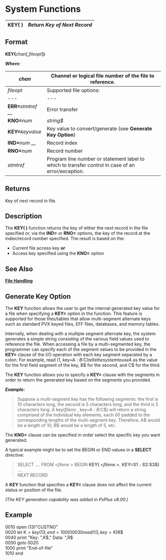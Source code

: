 # System Functions

**KEY( )** |  **_Return Key of Next Record_**  
---|---  
  
##  Format

**KEY(**_chan_[,_fileopt_]**)**

**_Where:_**

_chan_ |  Channel or logical file number of the file to reference.  
---|---  
_fileopt_ |  Supported file options: |  **END=**_stmtref_ __ |  End**-** of**-** File transfer  
---|---  
**ERR=**_stmtref_ __ |  Error transfer  
**KNO=**_num_ | _string$_ |  File access key number (_num_) or name (_string$_)  
**KEY=**_keyvalue_ |  Key value to convert/generate (see **Generate Key Option**)  
**IND=**_num_ __ |  Record index  
**RNO=**_num_ |  Record number   
_stmtref_ |  Program line number or statement label to which to transfer control in case of an error/exception.  
  
##  Returns

Key of next record in file.

##  Description

The **KEY( )** function returns the key of either the next record in the file specified or, via the **IND=** or **RNO=** options, the key of the record at the index/record number specified. The result is based on the:

  * Current file access key **_or_**
  * Access key specified using the **KNO=** option



## See Also

**[File Handling](../PxPlus%20User%20Guide/File%20Handling/Introduction.md)**

## Generate Key Option

The **KEY** function allows the user to get the internal generated key value for a file when specifying a **KEY=** option in the function. This feature is supported for those files/tables that allow multi-segment alternate keys such as standard PVX keyed files, EFF files, databases, and memory tables.

Internally, when dealing with a multiple segment alternate key, the system generates a simple string consisting of the various field values used to reference the file. When accessing a file by a multi-segmented key, the programmer can specify each of the segment values to be provided in the **KEY=** clause of the I/O operation with each key segment separated by a colon. For example, read (1, key=A$:B$:C$) tells the system to use A$ as the value for the first field segment of the key, B$ for the second, and C$ for the third.

The **KEY** function allows you to specify a **KEY=** clause with the segments in order to return the generated key based on the segments you provided.

**_Example:_**

> Suppose a multi-segment key has the following segments: the first is 10 characters long, the second is 5 characters long, and the third is 5 characters long. A key(_fileno_ , key=A$:B$:C$) will return a string comprised of the individual key elements, each $00$ padded to the corresponding lengths of the multi-segment key. Therefore, A$ would be a length of 10, B$ would be a length of 5, etc.

The **KNO=** clause can be specified in order select the specific key you want generated.

A typical example might be to set the BEGIN or END values in a **SELECT** directive:

> SELECT .... FROM <_fileno_ > BEGIN **KEY( <_fileno_ >**, **KEY=S1$:S2$:S3$)**  
>  ....  
>  NEXT RECORD

A **KEY** function that specifies a **KEY=** clause does not affect the current status or position of the file.

_(The KEY generation capability was added in PxPlus v8.00.)_

##  Example

0010 open (13)"CUSTNO"  
0020 let K$=key(13,end=1000)  
0030 read (13,key=K$)R$  
0040 print "Key: ",K$," Data: ",R$  
0050 goto 0020  
1000 print "End-of-file"  
1010 end
